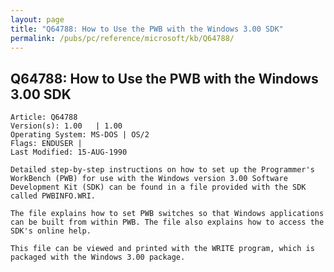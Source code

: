 ```yaml
---
layout: page
title: "Q64788: How to Use the PWB with the Windows 3.00 SDK"
permalink: /pubs/pc/reference/microsoft/kb/Q64788/
---
```


## Q64788: How to Use the PWB with the Windows 3.00 SDK

	Article: Q64788
	Version(s): 1.00   | 1.00
	Operating System: MS-DOS | OS/2
	Flags: ENDUSER |
	Last Modified: 15-AUG-1990
	
	Detailed step-by-step instructions on how to set up the Programmer's
	WorkBench (PWB) for use with the Windows version 3.00 Software
	Development Kit (SDK) can be found in a file provided with the SDK
	called PWBINFO.WRI.
	
	The file explains how to set PWB switches so that Windows applications
	can be built from within PWB. The file also explains how to access the
	SDK's online help.
	
	This file can be viewed and printed with the WRITE program, which is
	packaged with the Windows 3.00 package.
